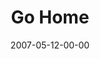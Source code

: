---
layout: message
category: message
series: "Go Home"
title: "Go Home"
date: 2007-05-12-00-00
message_id: 19
audio: "http://s3.amazonaws.com/crossroads-media/media/legacy/mp3/Go_Home_01_GO_Home_05-13-07_Allii_Patterson.mp3"
audio-duration: "39:17"
explicit: false
---